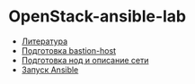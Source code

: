 # OpenStack-ansible-lab

* [Литература](0.md)
* [Подготовка bastion-host](1.md)
* [Подготовка нод и описание сети](2.md)
* [Запуск Ansible](3.md)
